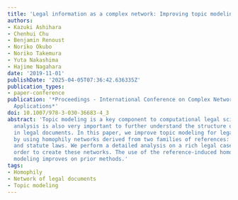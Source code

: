 ```yaml
---
title: 'Legal information as a complex network: Improving topic modeling through homophily'
authors:
- Kazuki Ashihara
- Chenhui Chu
- Benjamin Renoust
- Noriko Okubo
- Noriko Takemura
- Yuta Nakashima
- Hajime Nagahara
date: '2019-11-01'
publishDate: '2025-04-05T07:36:42.636335Z'
publication_types:
- paper-conference
publication: '*Proceedings - International Conference on Complex Networks and Their
  Applications*'
doi: 10.1007/978-3-030-36683-4_3
abstract: 'Topic modeling is a key component to computational legal science. Network
  analysis is also very important to further understand the structure of references
  in legal documents. In this paper, we improve topic modeling for legal case documents
  by using homophily networks derived from two families of references: prior cases
  and statute laws. We perform a detailed analysis on a rich legal case dataset in
  order to create these networks. The use of the reference-induced homophily topic
  modeling improves on prior methods.'
tags:
- Homophily
- Network of legal documents
- Topic modeling
---
```

